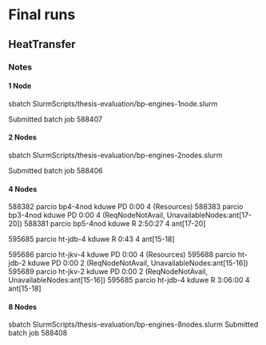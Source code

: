 # Final runs

## HeatTransfer


### Notes

#### 1 Node
sbatch SlurmScripts/thesis-evaluation/bp-engines-1node.slurm 
<!-- Submitted batch job 588403 -->
<!-- Submitted batch job 588404 -->
Submitted batch job 588407

#### 2 Nodes

sbatch SlurmScripts/thesis-evaluation/bp-engines-2nodes.slurm 
<!-- Submitted batch job 588405 -->
Submitted batch job 588406

#### 4 Nodes

<!-- sbatch SlurmScripts/thesis-evaluation/bp-engines-4nodes.slurm 
Submitted batch job 587946

sbatch SlurmScripts/thesis-evaluation/bp4-4nodes.slurm 
Submitted batch job 588222

sbatch SlurmScripts/thesis-evaluation/bp3-4nodes.slurm 
Submitted batch job 588223 -->

588382    parcio bp4-4nod    kduwe PD       0:00      4 (Resources)
588383    parcio bp3-4nod    kduwe PD       0:00      4 (ReqNodeNotAvail, UnavailableNodes:ant[17-20])
588381    parcio bp5-4nod    kduwe  R    2:50:27      4 ant[17-20]

<!-- Note: abgebrochen, weil query zu lange dauert; schreiben lesen daten sind ok; Reihenfolge getauscht auf eine Iteration zurückgeschraubt -->
<!-- 595684    parcio ht-jdb-4    kduwe  R       1:47      4 ant[15-18] -->

595685    parcio ht-jdb-4    kduwe  R       0:43      4 ant[15-18]

595686    parcio ht-jkv-4    kduwe PD       0:00      4 (Resources)
595688    parcio ht-jdb-2    kduwe PD       0:00      2 (ReqNodeNotAvail, UnavailableNodes:ant[15-16])
595689    parcio ht-jkv-2    kduwe PD       0:00      2 (ReqNodeNotAvail, UnavailableNodes:ant[15-16])
595685    parcio ht-jdb-4    kduwe  R    3:06:00      4 ant[15-18]


#### 8 Nodes

sbatch SlurmScripts/thesis-evaluation/bp-engines-8nodes.slurm 
Submitted batch job 588408
